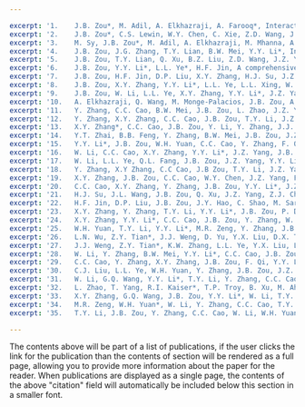 ```yaml
---

excerpt: '1.	J.B. Zou*, M. Adil, A. Elkhazraji, A. Farooq*, Interaction chemistry of ammonia and formaldehyde: Multi-species measurements and kinetic modeling, Proc. Combust. Inst. 40 (2024) 105424.'
excerpt: '2.	J.B. Zou*, C.S. Lewin, W.Y. Chen, C. Xie, Z.D. Wang, J. Bourgalais*, O. Herbinet, F. Battin-Leclerc, A. Farooq*, The cool-flame chemistry of tetrahydropyran: Insights into oxygenated heterocyclic ring dynamics, Proc. Combust. Inst. 40 (2024) 105374.'
excerpt: '3.	M. Sy, J.B. Zou*, M. Adil, A. Elkhazraji, M. Mhanna, A. Farooq*, Laser-based speciation of isoprene thermal decomposition behind reflected shock waves, Proc. Combust. Inst. 40 (2024) 105460.'
excerpt: '4.	J.B. Zou, J.G. Zhang, T.Y. Lian, B.W. Mei, Y.Y. Li*, Interaction of hydrogen and nitric oxide in outwardly propagating spherical flame: Insight into non-hydrocarbon NOX reduction mechanism, Proc. Combust. Inst. 39 (2023) 4299-4307.'
excerpt: '5.	J.B. Zou, T.Y. Lian, Q. Xu, B.Z. Liu, Z.D. Wang, J.Z. Yang, Y.Y. Li*, Conformation-dependent low-temperature oxidation chemistry of methylcyclohexane: First oxygen addition and chain-branching, Combust. Flame, 243 (2021) 111963.'
excerpt: '6.	J.B. Zou, Y.Y. Li*, L.L. Ye*, H.F. Jin, A comprehensive study on low-temperature chemistry of cyclohexane oxidation. I. Conformational analysis and theoretical study of first and second oxygen addition, Combust. Flame, 235 (2021) 111658.'
excerpt: '7.	J.B. Zou, H.F. Jin, D.P. Liu, X.Y. Zhang, H.J. Su, J.Z. Yang, A. Farooq, Y.Y. Li*, A comprehensive study on low-temperature chemistry of cyclohexane oxidation. II. Experimental and kinetic modeling investigation, Combust. Flame, 235 (2021) 111550.'
excerpt: '8.	J.B. Zou, X.Y. Zhang, Y.Y. Li*, L.L. Ye, L.L. Xing, W. Li, C.C. Cao, Y.T. Zhai, F. Qi, J.Z. Yang, Experimental and kinetic modeling investigation on ethylcyclohexane low-temperature oxidation in a jet-stirred reactor, Combust. Flame 214 (2020) 211-223.'
excerpt: '9.	J.B. Zou, W. Li, L.L. Ye, X.Y. Zhang, Y.Y. Li*, J.Z. Yang, F. Qi*, Exploring the low-temperature oxidation chemistry of cyclohexane in a jet-stirred reactor: An experimental and kinetic modeling study, Chinese Journal of Chemical Physics 31 (2018) 537-546.'
excerpt: '10.	A. Elkhazraji, Q. Wang, M. Monge-Palacios, J.B. Zou, A. Alshaarawi, A.C. Sepulveda, S.M. Sarathy, A. Farooq, Oxidation of hydrogen sulfide and CO2 mixtures: Laser-based multi-speciation and kinetic modeling, J. Chem. Eng. 486 (2024) 150421.'
excerpt: '11.	Y. Zhang, C.C. Cao, B.W. Mei, J.B. Zou, L. Zhao, J.Z. Yang, Y.Y. Li, Investigation on n-pentylbenzene combustion at various pressures: Insight into effects of side-chain length on alkylbenzene combustion, Combust. Flame 238 (2022) 111976.'
excerpt: '12.	Y. Zhang, X.Y. Zhang, C.C. Cao, J.B. Zou, T.Y. Li, J.Z. Yang, L.L. Ye, Y.Y. Li, Flow reactor pyrolysis of iso-butylbenzene and tert-butylbenzene at various pressures: Insight into fuel isomeric effects on pyrolysis chemistry of butylbenzenes, Proc. Combust. Inst. 38 (2021) 1423-1432.'
excerpt: '13.	X.Y. Zhang*, C.C. Cao, J.B. Zou, Y. Li, Y. Zhang, J.J. Guo, Q. Xu, B.B. Feng, S.M. Sarathy, J.Z. Yang, Z.D. Wang, F. Qi, Y.Y. Li*, Low-temperature oxidation chemistry of 2,4,4-trimethyl-1-pentene (diisobutylene) triggered by dimethyl ether (DME): A jet-stirred reactor oxidation and kinetic modeling investigation, Combust. Flame 234 (2021) 111629.'
excerpt: '14.	Y.T. Zhai, B.B. Feng, Y. Zhang, B.W. Mei, J.B. Zou, J.Z. Yang, L.D. Zhang*, S.M. Sarathy, Experimental and kinetic modeling study of methyl heptanoate low-temperature oxidation in a jet-stirred reactor, Fuel 283 (2021) 118885.'
excerpt: '15.	Y.Y. Li*, J.B. Zou, W.H. Yuan, C.C. Cao, Y. Zhang, F. Qi, J.Z. Yang, Unraveling chemical structure of laminar premixed tetralin flames at low pressure with photoionization mass spectrometry and kinetic modeling, Int. J. Chem. Kinet. 53 (2021) 154-163.'
excerpt: '16.	W. Li, C.C. Cao, X.Y. Zhang, Y.Y. Li*, J.Z. Yang, J.B. Zou, B.W. Mei, Z.J. Cheng, Exploring combustion chemistry of ethyl valerate at various pressures: Pyrolysis, laminar burning velocity and kinetic modeling, Combust. Flame 227 (2021) 27-38.'
excerpt: '17.	W. Li, L.L. Ye, Q.L. Fang, J.B. Zou, J.Z. Yang, Y.Y. Li*, Exploration on Thermal Decomposition of Cyclopentanone: A Flow Reactor Pyrolysis and Kinetic Modeling Study, Energy Fuels 35 (2021) 14023-14034.'
excerpt: '18.	Y. Zhang, X.Y Zhang, C.C Cao, J.B Zou, T.Y. Li, J.Z. Yang, L.L. Ye, Y.Y. Li*, Flow reactor pyrolysis of iso-butylbenzene and tert-butylbenzene at various pressures: Insight into fuel isomeric effects on pyrolysis chemistry of butylbenzenes, Proc. Combust. Inst. 38 (2021) 1423-1432.'
excerpt: '19.	X.Y. Zhang, J.B. Zou, C.C. Cao, W.Y. Chen, J.Z. Yang, F. Qi, Y.Y. Li*, Exploring the low-temperature oxidation chemistry of 1-butene and i-butene triggered by dimethyl ether, Proc. Combust. Inst. 38 (2021) 289-298.'
excerpt: '20.	C.C. Cao, X.Y. Zhang, Y. Zhang, J.B. Zou, Y.Y. Li*, J.Z. Yang, F. Qi*, Probing the fuel-specific intermediates in the low-temperature oxidation of 1-heptene and modeling interpretation, Proc. Combust. Inst. 38 (2021) 385-394.'
excerpt: '21.	H.J. Su, J.L. Wang, J.B. Zou, Q. Xu, J.Z. Yang, Z.J. Cheng*, L.X. Wei*, Experimental and Kinetic Modeling Studies of 3-Methylfuran Pyrolysis at Low and Atmospheric Pressures, Energy Fuels 34 (2020) 981-988.'
excerpt: '22.	H.F. Jin, D.P. Liu, J.B. Zou, J.Y. Hao, C. Shao, M. Sarathy, A. Farooq*, Chemical kinetics of hydroxyl reactions with cyclopentadiene and indene, Combust. Flame 217 (2020) 48-56.'
excerpt: '23.	X.Y. Zhang, Y. Zhang, T.Y. Li, Y.Y. Li*, J.B. Zou, P. Dagaut*, J. Yang, W. Li, M. Zeng, H. Jin, W. Yuan, F. Qi*, Low-temperature chemistry triggered by probe cooling in a low-pressure premixed flame, Combust. Flame 204 (2019) 260-267.'
excerpt: '24.	X.Y. Zhang, Y.Y. Li*, C.C. Cao, J.B. Zou, Y. Zhang, W. Li, T.Y. Li, J.Z. Yang, P. Dagaut, New insights into propanal oxidation at low temperatures: An experimental and kinetic modeling study, Proc. Combust. Inst. 37 (2019) 565-573.'
excerpt: '25.	W.H. Yuan, T.Y. Li, Y.Y. Li*, M.R. Zeng, Y. Zhang, J.B. Zou, C.C. Cao, W. Li, J.Z. Yang, F. Qi, Experimental and kinetic modeling investigation on anisole pyrolysis: Implications on phenoxy and cyclopentadienyl chemistry, Combust. Flame 201 (2019) 187-199.'
excerpt: '26.	L.N. Wu, Z.Y. Tian*, J.J. Weng, D. Yu, Y.X. Liu, D.X. Tian, C.C. Cao, J.B. Zou, Y. Zhang, J.-Z. Yang, Experimental and kinetic study on the low-temperature oxidation of pyridine as a representative of fuel-N compounds, Combust. Flame 202 (2019) 394-404.'
excerpt: '27.	J.J. Weng, Z.Y. Tian*, K.W. Zhang, L.L. Ye, Y.X. Liu, L.N. Wu, D. Yu, J.Z. Yang, C.C. Cao, J.B. Zou, Experimental and kinetic investigation of pyrolysis and oxidation of nitromethane, Combust. Flame 203 (2019) 247-254.'
excerpt: '28.	W. Li, Y. Zhang, B.W. Mei, Y.Y. Li*, C.C. Cao, J.B. Zou, J.Z. Yang, Z.J. Cheng*, Experimental and kinetic modeling study of n-propanol and i-propanol combustion: Flow reactor pyrolysis and laminar flame propagation, Combust. Flame 207 (2019) 171-185.'
excerpt: '29.	C.C. Cao, Y. Zhang, X.Y. Zhang, J.B. Zou, F. Qi, Y.Y. Li*, J.Z. Yang*, Experimental and kinetic modeling study on flow reactor pyrolysis of iso-pentanol: Understanding of iso-pentanol pyrolysis chemistry and fuel isomeric effects of pentanol, Fuel 257 (2019).'
excerpt: '30.	C.J. Liu, L.L. Ye, W.H. Yuan, Y. Zhang, J.B. Zou, J.Z. Yang, Y.Z. Wang, F. Qi, Z.Y. Zhou*, Investigation on pyrolysis mechanism of guaiacol as lignin model compound at atmospheric pressure, Fuel 232 (2018) 632-638.'
excerpt: '31.	W. Li, G.Q. Wang, Y.Y. Li*, T.Y. Li, Y. Zhang, C.C. Cao, J.B. Zou, C.K. Law**, Experimental and kinetic modeling investigation on pyrolysis and combustion of n-butane and i-butane at various pressures, Combust. Flame 191 (2018) 126-141.'
excerpt: '32.	L. Zhao, T. Yang, R.I. Kaiser*, T.P. Troy, B. Xu, M. Ahmed, J. Alarcon, D. Belisario-Lara, A.M. Mebel, Y. Zhang, C. Cao, J.B. Zou, A vacuum ultraviolet photoionization study on high-temperature decomposition of JP-10 (exo-tetrahydrodicyclopentadiene), Phys. Chem. Chem. Phys. 19 (2017) 15780-15807.'
excerpt: '33.	X.Y. Zhang, G.Q. Wang, J.B. Zou, Y.Y. Li*, W. Li, T.Y. Li, H.F. Jin, Z.Y. Zhou, Y.Y. Lee, Investigation on the oxidation chemistry of methanol in laminar premixed flames, Combust. Flame 180 (2017) 20-31.'
excerpt: '34.	M.R. Zeng, W.H. Yuan*, W. Li, Y. Zhang, C.C. Cao, T.Y. Li, J.B. Zou, Comprehensive Experimental and Kinetic Modeling Study of n-Tetradecane Combustion, Energy Fuels 31 (2017) 12712-12720.'
excerpt: '35.	T.Y. Li, J.B. Zou, Y. Zhang, C.C. Cao, W. Li, W.H. Yuan*, Numerical Investigation on 1,3-Butadiene/Propyne Co-pyrolysis and Insight into Synergistic Effect on Aromatic Hydrocarbon Formation, Chin. J. Chem. Phys. 30 (2017) 287-294.'

---
```


The contents above will be part of a list of publications, if the user clicks the link for the publication than the contents of section will be rendered as a full page, allowing you to provide more information about the paper for the reader. When publications are displayed as a single page, the contents of the above "citation" field will automatically be included below this section in a smaller font.
